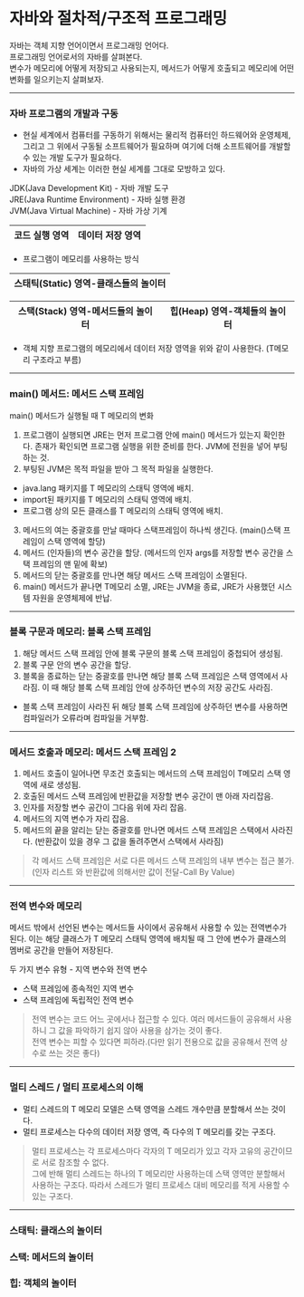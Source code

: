 # 자바와 절차적/구조적 프로그래밍

자바는 객체 지향 언어이면서 프로그래밍 언어다.<br/>
프로그래밍 언어로서의 자바를 살펴본다.<br/>
변수가 메모리에 어떻게 저장되고 사용되는지, 메서드가 어떻게 호출되고 메모리에 어떤 변화를 일으키는지 살펴보자.
<hr/>

### 자바 프로그램의 개발과 구동
* 현실 세계에서 컴퓨터를 구동하기 위해서는 물리적 컴퓨터인 하드웨어와 운영체제, 그리고 그 위에서 구동될 소프트웨어가 필요하며 여기에 더해 소프트웨어를
개발할 수 있는 개발 도구가 필요하다.<br/>
* 자바의 가상 세계는 이러한 현실 세계를 그대로 모방하고 있다.<br/>

JDK(Java Development Kit) - 자바 개발 도구<br/>
JRE(Java Runtime Environment) - 자바 실행 환경<br/>
JVM(Java Virtual Machine) - 자바 가상 기계<br/>

| 코드 실행 영역 | 데이터 저장 영역 | 
|--------|--------|

- 프로그램이 메모리를 사용하는 방식

|       스태틱(Static) 영역-클래스들의 놀이터       |
|--------|

| 스택(Stack) 영역-메서드들의 놀이터 | 힙(Heap) 영역-객체들의 놀이터 |
|-------|----------|

- 객체 지향 프로그램의 메모리에서 데이터 저장 영역을 위와 같이 사용한다. (T메모리 구조라고 부름)
<hr/>

### main() 메서드: 메서드 스택 프레임
main() 메서드가 실행될 때 T 메모리의 변화

1. 프로그램이 실행되면 JRE는 먼저 프로그램 안에 main() 메서드가 있는지 확인한다. 존재가 확인되면 프로그램 실행을 위한 준비를 한다. JVM에 전원을 넣어 부팅하는 것.
2. 부팅된 JVM은 목적 파일을 받아 그 목적 파일을 실행한다.
  * java.lang 패키지를 T 메모리의 스태틱 영역에 배치.
  * import된 패키지를 T 메모리의 스태틱 영역에 배치.
  * 프로그램 상의 모든 클래스를 T 메모리의 스태틱 영역에 배치.
3. 메서드의 여는 중괄호를 만날 때마다 스택프레임이 하나씩 생긴다. (main()스택 프레임이 스택 영역에 할당)
4. 메서드 (인자들)의 변수 공간을 할당. (메서드의 인자 args를 저장할 변수 공간을 스택 프레임의 맨 밑에 확보)
5. 메서드의 닫는 중괄호를 만나면 해당 메서드 스택 프레임이 소멸된다.
6. main() 메서드가 끝나면 T메모리 소멸, JRE는 JVM을 종료, JRE가 사용했던 시스템 자원을 운영체제에 반납. 
<hr/>

### 블록 구문과 메모리: 블록 스택 프레임
1. 해당 메서드 스택 프레임 안에 블록 구문의 블록 스택 프레임이 중첩되어 생성됨.
2. 블록 구문 안의 변수 공간을 할당.
3. 블록을 종료하는 닫는 중괄호를 만나면 해당 블록 스택 프레임은 스택 영역에서 사라짐. 이 때 해당 블록 스택 프레임 안에 상주하던 변수의 저장 공간도 사라짐.
  * 블록 스택 프레임이 사라진 뒤 해당 블록 스택 프레임에 상주하던 변수를 사용하면 컴파일러가 오류라며 컴파일을 거부함.
<hr/>

### 메서드 호출과 메모리: 메서드 스택 프레임 2
1. 메서드 호출이 일어나면 무조건 호출되는 메서드의 스택 프레임이 T메모리 스택 영역에 새로 생성됨.
  1. 호출된 메서드 스택 프레임에 반환값을 저장할 변수 공간이 맨 아래 자리잡음.
  2. 인자를 저장할 변수 공간이 그다음 위에 자리 잡음.
  3. 메서드의 지역 변수가 자리 잡음.
2. 메서드의 끝을 알리는 닫는 중괄호를 만나면 메서드 스택 프레임은 스택에서 사라진다. (반환값이 있을 경우 그 값을 돌려주면서 스택에서 사라짐)

> 각 메서드 스택 프레임은 서로 다른 메서드 스택 프레임의 내부 변수는 접근 불가.(인자 리스트 와 반환값에 의해서만 값이 전달-Call By Value)
<hr/>

### 전역 변수와 메모리
메서드 밖에서 선언된 변수는 메서드들 사이에서 공유해서 사용할 수 있는 전역변수가 된다. 이는 해당 클래스가 T 메모리 스태틱 영역에 배치될 때 그 안에 변수가 클래스의 멤버로 공간을 만들어 저장된다.

두 가지 변수 유형 - 지역 변수와 전역 변수
  * 스택 프레임에 종속적인 지역 변수<br/>
  * 스택 프레임에 독립적인 전역 변수

> 전역 변수는 코드 어느 곳에서나 접근할 수 있다. 여러 메서드들이 공유해서 사용하니 그 값을 파악하기 쉽지 않아 사용을 삼가는 것이 좋다.<br/>
> 전역 변수는 피할 수 있다면 피하라.(다만 읽기 전용으로 값을 공유해서 전역 상수로 쓰는 것은 좋다)
<hr/>

### 멀티 스레드 / 멀티 프로세스의 이해
* 멀티 스레드의 T 메모리 모델은 스택 영역을 스레드 개수만큼 분할해서 쓰는 것이다.
* 멀티 프로세스는 다수의 데이터 저장 영역, 즉 다수의 T 메모리를 갖는 구조다.

> 멀티 프로세스는 각 프로세스마다 각자의 T 메모리가 있고 각자 고유의 공간이므로 서로 참조할 수 없다.<br/>
> 그에 반해 멀티 스레드는 하나의 T 메모리만 사용하는데 스택 영역만 분할해서 사용하는 구조다.
> 따라서 스레드가 멀티 프로세스 대비 메모리를 적게 사용할 수 있는 구조다.
<hr/>

### 스태틱: 클래스의 놀이터
### 스택: 메서드의 놀이터
### 힙: 객체의 놀이터
